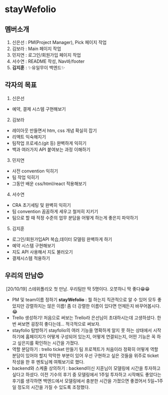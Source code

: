 # stayWefolio

## 멤버소개

1. 신은선 : PM(Project Manager), Pick 페이지 작업
2. 김보라 : Main 페이지 작업
3. 민지연 : 로그인/회원가입 페이지 작업
4. 서수연 : README 작성, Nav바/footer 
5. **김지훈** : ✨유일무이 백엔드✨

## 각자의 목표

1. 신은선

- 예약, 결제 시스템 구현해보기

2. 김보라

- 레이아웃 만들면서 htm, css 개념 확실히 잡기
- 리액트 익숙해지기
- 팀작업 프로세스(git 등) 완벽하게 익히기
- 백과 여러가지 API 붙여보는 과정 이해하기

3. 민지연

- 사전 convention 익히기
- 팀 작업 익히기
- 그동안 배운 css/html/react 적용해보기

4. 서수연

- CRA 초기세팅 및 완벽히 익히기
- 팀 convention 꼼꼼하게 세우고 철저히 지키기
- 팀으로 할 때 적정 수준의 업무 분담을 어떻게 하는게 좋은지 파악하기

5. 김지훈

- 로그인/회원가입API 복습,데이터 모델링 완벽하게 하기
- 예약 시스템 구현해보기
- 지도 API 사용해서 지도 불러오기
- 결제시스템 적용하기

## 우리의 만남😍

![]()
[20/10/19] 스테위폴리오 첫 만남.
우리팀만 딱 5명이다. 오붓하니 딱 좋다😁😁

- PM 및 team이름 정하기
  **stayWefolio** : 뭘 하는지 직관적으로 알 수 있어 모두 좋았지만 강렬하지는 않은 이름! 좀 더 강렬한 이름이 있다면 언제든지 바꾸어봅시다. 😂
- Trello 생성하기!
  처음으로 써보는 Trello라 은선님이 초대하시는데 고생하셨다. 한 번 써보면 굉장히 좋다는데... 적극적으로 써보자.
- stayfolio 탐방하기
  stayfolio의 여러 기능을 명확하게 알지 못 하는 상태에서 시작하기에 홈페이지가 어떻게 구성되어 있는지, 어떻게 연결되는지, 어떤 기능은 꼭 하고 싶은지를 확인하는 시간을 가졌다.
- 역할 분담하기 : trello ticket 만들기
  팀 프로젝트가 처음이라 정확히 어떻게 역할 분담이 있어야 할지 막막한 부분이 있어 우선 구현하고 싶은 것들을 위주로 ticket 작성을 한 후 멘토님께 여쭤보기로 했다.
- backend와 스케줄 상의하기 : backend이신 지훈님이 모델링에 시간을 투자하고 싶다고 하셨다. 이전 기수의 후기 중 모델링에서 1주일 투자하고 시작해도 좋았다는 후기를 생각하면 백엔드에서 모델링에서 충분한 시간을 가졌으면 좋겠어서 5일~1주일 정도의 시간을 가질 수 있도록 조정했다.
